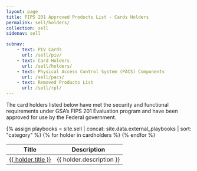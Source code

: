 ```yaml
---
layout: page
title: FIPS 201 Approved Products List - Cards Holders
permalink: sell/holders/
collection: sell
sidenav: sell

subnav:
    - text: PIV Cards
      url: /sell/piv/
    - text: Card Holders
      url: /sell/holders/
    - text: Physical Access Control System (PACS) Components
      url: /sell/pacs/
    - text: Removed Products List
      url: /sell/rpl/
---
```


<p>The card holders listed below have met the security and functional requirements under GSA’s FIPS 201 Evaluation program and have been approved for use by the Federal government.</p>

<table class="usa-table--borderless holders-table">
  <thead class="usa-sr-only">
    <tr>
      <th id="holders-table-heading-title" scope="col">Title</th>
      <th id="holders-table-heading-description" scope="col">Description</th>
    </tr>
  </thead>
  <tbody>
    {% assign playbooks = site.sell | concat: site.data.external_playbooks | sort: "category" %}
    {% for holder in cardholders %}
        <tr class="cardholders-table-row">
          <td><a href="{{ holder.url | relative_url }}">{{ holder.title }}</a></td>
          <td>{{ holder.description }}</td>
        </tr>
    {% endfor %}
  </tbody>
</table>